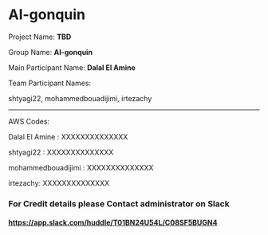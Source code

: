 # AI-gonquin

Project Name: **TBD**

Group Name: **AI-gonquin**

Main Participant Name: **Dalal El Amine**

Team Participant Names:

shtyagi22, mohammedbouadijimi, irtezachy

--------------------------------------------
AWS Codes:

Dalal El Amine : XXXXXXXXXXXXXX

shtyagi22 : XXXXXXXXXXXXXX

mohammedbouadijimi : XXXXXXXXXXXXXX 

irtezachy: XXXXXXXXXXXXXX

### For Credit details please Contact administrator on Slack
#### https://app.slack.com/huddle/T01BN24U54L/C08SF5BUGN4 
